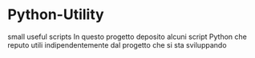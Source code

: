 # Python-Utility
small useful scripts
In questo progetto deposito alcuni script Python che reputo utili indipendentemente dal progetto che si sta sviluppando  
